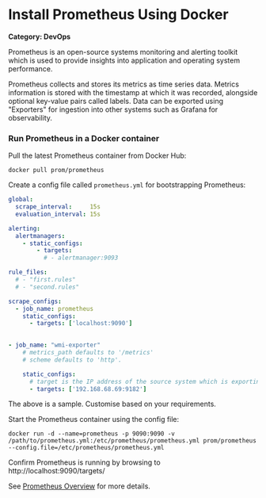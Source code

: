 # Install Prometheus Using Docker

__Category: DevOps__

Prometheus is an open-source systems monitoring and alerting toolkit which is used to provide insights into application and operating system performance.

Prometheus collects and stores its metrics as time series data. Metrics information is stored with the timestamp at which it was recorded, alongside optional key-value pairs called labels. Data can be exported using "Exporters" for ingestion into other systems such as Grafana for observability.

### Run Prometheus in a Docker container

Pull the latest Prometheus container from Docker Hub:

```shell
docker pull prom/prometheus
```

Create a config file called `prometheus.yml` for bootstrapping Prometheus:

```yaml
global:
  scrape_interval:     15s
  evaluation_interval: 15s

alerting:
  alertmanagers:
    - static_configs:
        - targets:
          # - alertmanager:9093

rule_files:
  # - "first.rules"
  # - "second.rules"

scrape_configs:
  - job_name: prometheus
    static_configs:
      - targets: ['localhost:9090']

      
- job_name: "wmi-exporter"
    # metrics_path defaults to '/metrics'
    # scheme defaults to 'http'.

    static_configs:
      # target is the IP address of the source system which is exporting metrics
      - targets: ['192.168.68.69:9182'] 
```

The above is a sample. Customise based on your requirements.

Start the Prometheus container using the config file:

```shell
docker run -d --name=prometheus -p 9090:9090 -v /path/to/prometheus.yml:/etc/prometheus/prometheus.yml prom/prometheus --config.file=/etc/prometheus/prometheus.yml
```

Confirm Prometheus is running by browsing to http://localhost:9090/targets/

See [Prometheus Overview](https://prometheus.io/docs/introduction/overview) for more details.
